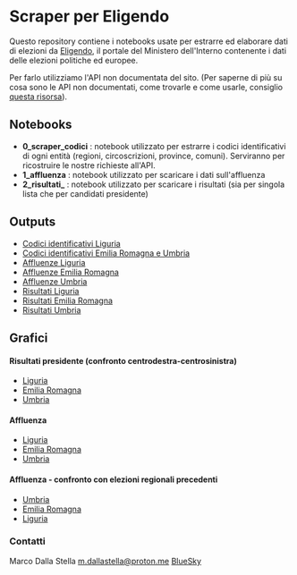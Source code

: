 # Scraper per Eligendo

Questo repository contiene i notebooks usate per estrarre ed elaborare dati di elezioni da [Eligendo](https://dait.interno.gov.it/elezioni), il portale del Ministero dell'Interno contenente i dati delle elezioni politiche ed europee.

Per farlo utilizziamo l'API non documentata del sito. (Per saperne di più su cosa sono le API non documentati, come trovarle e come usarle, consiglio [questa risorsa](https://inspectelement.org/apis.html)).

## Notebooks

- **0_scraper_codici** : notebook utilizzato per estrarre i codici identificativi di ogni entità (regioni, circoscrizioni, province, comuni). Serviranno per ricostruire le nostre richieste all'API.
- **1_affluenza** : notebook utilizzato per scaricare i dati sull'affluenza
- **2_risultati_** : notebook utilizzato per scaricare i risultati (sia per singola lista che per candidati presidente)

## Outputs
- [Codici identificativi Liguria](https://github.com/marcodallastella/elezioni/blob/main/output/codici_li.csv)
- [Codici identificativi Emilia Romagna e Umbria](output/codici_umbria_er.csv)
- [Affluenze Liguria](https://github.com/marcodallastella/elezioni/blob/main/output/affluenze_li.csv)
- [Affluenze Emilia Romagna](output/affluenze_er.csv)
- [Affluenze Umbria](output/affluenze_um.csv)
- [Risultati Liguria](https://github.com/marcodallastella/elezioni/blob/main/output/risultati_LI.csv)
- [Risultati Emilia Romagna](output/risultati_er.csv)
- [Risultati Umbria](output/risultati_um.csv)

## Grafici

#### Risultati presidente (confronto centrodestra-centrosinistra)
- [Liguria](https://www.datawrapper.de/_/zC8EU)
- [Emilia Romagna](https://www.datawrapper.de/_/9yIHu)
- [Umbria](https://www.datawrapper.de/_/ervq2)

#### Affluenza
- [Liguria](https://www.datawrapper.de/_/TPPvf/)
- [Emilia Romagna](https://www.datawrapper.de/_/pWRZG/)
- [Umbria](https://www.datawrapper.de/_/YElha/)

#### Affluenza - confronto con elezioni regionali precedenti
- [Umbria](https://www.datawrapper.de/_/Znz4J)
- [Emilia Romagna](https://www.datawrapper.de/_/wS5a8/?v=11)
- [Liguria](https://www.datawrapper.de/_/DM7Nf)

### Contatti

Marco Dalla Stella
[m.dallastella@proton.me](mailto:m.dallastella@proton.me)
[BlueSky](https://bsky.app/profile/mdallastella.bsky.social)
